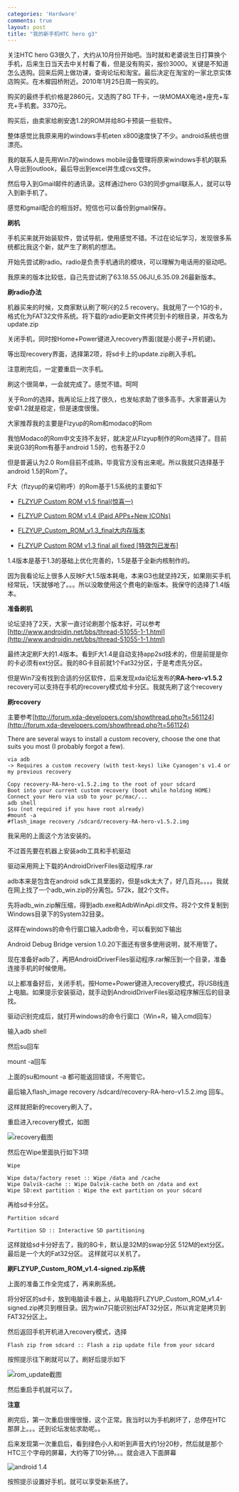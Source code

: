 ```yaml
--- 
categories: 'Hardware'
comments: true
layout: post
title: "我的新手机HTC hero g3"
---
```

关注HTC hero G3很久了，大约从10月份开始吧。当时就和老婆说生日打算换个手机，后来生日当天去中关村看了看，但是没有购买，报价3000。关键是不知道怎么选购。回来后网上做功课，查询论坛和淘宝。最后决定在淘宝的一家北京实体店购买。在木樨园桥附近。2010年1月25日周一购买的。

购买的最终手机价格是2860元，又选购了8G TF卡，一块MOMAX电池+座充+车充+手机套。3370元。

购买后，由卖家给刷安逸1.2的ROM并给8G卡预装一些软件。

整体感觉比我原来用的windows手机eten x800速度快了不少。android系统也很漂亮。

我的联系人是先用Win7的windows mobile设备管理将原来windows手机的联系人导出到outlook，最后导出到excel并生成cvs文件。

然后导入到Gmail邮件的通讯录。这样通过hero G3的同步gmail联系人，就可以导入到新手机了。

感觉和gmail配合的相当好。短信也可以备份到gmail保存。

**刷机**

手机买来就开始装软件，尝试导航，使用感觉不错。不过在论坛学习，发现很多系统都比我这个新，就产生了刷机的想法。

开始先尝试刷radio。radio是负责手机通讯的模块，可以理解为电话用的驱动吧。

我原来的版本比较低，自己先尝试刷了63.18.55.06JU_6.35.09.26最新版本。

**刷radio办法**

机器买来的时候，又商家默认刷了啊兴的2.5 recovery。我就用了一个1G的卡，格式化为FAT32文件系统。将下载的radio更新文件拷贝到卡的根目录，并改名为update.zip

关闭手机，同时按Home+Power键进入recovery界面(就是小房子+开机键)。

等出现recovery界面，选择第2项，将sd卡上的update.zip刷入手机。

注意刷完后，一定要重启一次手机。

刷这个很简单，一会就完成了。感觉不错。呵呵

关于Rom的选择，我再论坛上找了很久，也发帖求助了很多高手。大家普遍认为安卓1.2就是稳定，但是速度很慢。

大家推荐我的主要是Flzyup的Rom和modaco的Rom

我怕Modaco的Rom中文支持不友好，就决定从Flzyup制作的Rom选择了。目前来说G3的Rom有基于android 1.5的，也有基于2.0

但是普遍认为2.0 Rom目前不成熟，毕竟官方没有出来呢。所以我就只选择基于android 1.5的Rom了。

F大（flzyup的亲切称呼）的Rom基于1.5系统的主要如下

* [FLZYUP Custom ROM v1.5 final(惊喜一)](http://www.innovative-space.com/2010/01/14/flzyup-custom-rom-v1-5-final/)

* [FLZYUP Custom ROM v1.4 (Paid APPs+New ICONs)](http://www.innovative-space.com/2010/01/10/flzyup-custom-rom-v1-4-paid-apps-new-icons/)

* [FLZYUP_Custom_ROM_v1.3_final大内存版本](http://www.innovative-space.com/2009/12/23/flzyup_custom_rom_v1-3_final-large-me/)

* [FLZYUP Custom ROM v1.3 final all fixed [特效包已发布]](http://www.innovative-space.com/2009/12/07/flzyup-custom-rom-v1-3-release/)

1.4版本是基于1.3的基础上优化完善的，1.5是基于全新内核制作的。

因为我看论坛上很多人反映F大1.5版本耗电，本来G3也就坚持2天，如果刚买手机经常玩，1天就够呛了。。。所以没敢使用这个费电的新版本。我保守的选择了1.4版本。

**准备刷机**

论坛坚持了2天，大家一直讨论刷那个版本好，可以参考[http://www.androidin.net/bbs/thread-51055-1-1.html](http://www.androidin.net/bbs/thread-51055-1-1.html)

最终决定刷F大的1.4版本。看到F大1.4是自动支持app2sd技术的，但是前提是你的卡必须有ext分区。我的8G卡目前就1个Fat32分区，于是考虑先分区。

但是Win7没有找到合适的分区软件，后来发现xda论坛发布的<strong>RA-hero-v1.5.2</strong> recovery可以支持在手机的recovery模式给卡分区。我就先刷了这个recovery

**刷recovery**

主要参考[http://forum.xda-developers.com/showthread.php?t=561124](http://forum.xda-developers.com/showthread.php?t=561124)

There are several ways to install a custom recovery, choose the one that suits you most (I probably forgot a few).

```
via adb 
-> Requires a custom recovery (with test-keys) like Cyanogen's v1.4 or my previous recovery

Copy recovery-RA-hero-v1.5.2.img to the root of your sdcard
Boot into your current custom recovery (boot while holding HOME)
Connect your Hero via usb to your pc/mac/...
adb shell
$su (not required if you have root already)
#mount -a
#flash_image recovery /sdcard/recovery-RA-hero-v1.5.2.img

```
我采用的上面这个方法安装的。

不过首先要在机器上安装adb工具和手机驱动

驱动采用网上下载的AndroidDriverFiles驱动程序.rar

adb本来是包含在android sdk工具里面的，但是sdk太大了，好几百兆。。。。我就在网上找了一个adb_win.zip的分离包。572k，就2个文件。

先将adb_win.zip解压缩，得到adb.exe和AdbWinApi.dll文件。将2个文件复制到Windows目录下的System32目录。

这样在windows的命令行窗口输入adb命令，可以看到如下输出

Android Debug Bridge version 1.0.20下面还有很多使用说明，就不用管了。

现在准备好adb了，再把AndroidDriverFiles驱动程序.rar解压到一个目录，准备连接手机的时候使用。

以上都准备好后，关闭手机，按Home+Power键进入recovery模式，将USB线连上电脑。如果提示安装驱动，就手动到AndroidDriverFiles驱动程序解压后的目录找。

驱动识别完成后，就打开windows的命令行窗口（Win+R，输入cmd回车）

输入adb shell

然后su回车

mount -a回车

上面的su和mount -a 都可能返回错误，不用管它。

最后输入flash_image recovery /sdcard/recovery-RA-hero-v1.5.2.img 回车。

这样就把新的recovery刷入了。

重启进入recovery模式，如图

![recovery截图](http://farm9.staticflickr.com/8096/8512558972_02deaf66fe.jpg)

然后在Wipe里面执行如下3项

```
Wipe

Wipe data/factory reset :: Wipe /data and /cache
Wipe Dalvik-cache :: Wipe Dalvik-cache both on /data and ext
Wipe SD:ext partition : Wipe the ext partition on your sdcard
```

再给sd卡分区。

```
Partition sdcard

Partition SD :: Interactive SD partitioning
```

这样就给sd卡分好去了，我的8G卡，默认是32M的swap分区 512M的ext分区。最后是一个大的Fat32分区。
这样就可以关机了。

**刷FLZYUP_Custom_ROM_v1.4-signed.zip系统**

上面的准备工作全完成了，再来刷系统。

将分好区的sd卡，放到电脑读卡器上，从电脑将FLZYUP_Custom_ROM_v1.4-signed.zip拷贝到根目录。因为win7只能识别出FAT32分区，所以肯定是拷贝到FAT32分区上。

然后返回手机开机进入recovery模式，选择

```
Flash zip from sdcard :: Flash a zip update file from your sdcard
```

按照提示往下刷就可以了。刷好后提示如下

![rom_update截图](http://farm9.staticflickr.com/8511/8511451731_17da3c1a26.jpg)

然后重启手机就可以了。

**注意**

刷完后，第一次重启很慢很慢，这个正常。我当时以为手机刷坏了，总停在HTC那屏上。。。还到论坛发帖求助呢。。

后来发现第一次重启后，看到绿色小人和听到声音大约1分20秒，然后就是那个HTC三个字母的屏幕，大约等了10分钟。。。就会进入下面屏幕

![android 1.4](http://farm9.staticflickr.com/8369/8511453551_4a0cd686ef.jpg)

按照提示设置好手机，就可以享受新系统了。
